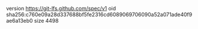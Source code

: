 version https://git-lfs.github.com/spec/v1
oid sha256:c760e09a28d337688bf5fe2316cd6089069706090a52a071ade40f9ae6a13eb0
size 4498
